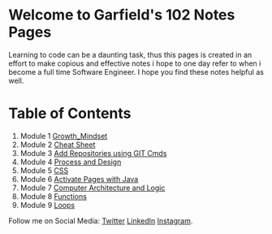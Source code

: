 # Welcome to Garfield's 102 Notes Pages

Learning to code can be a daunting task, thus this pages is created in an effort to make copious and effective notes i hope to one day refer to when i become a full time Software Engineer. I hope you find these notes helpful as well.
# Table of Contents

1. Module 1 [Growth_Mindset](/102/Growth_Mindset.md)
2. Module 2 [Cheat Sheet](/102/cheat_sheet.md)
3. Module 3 [Add Repositories using GIT Cmds](/102/Adding_Repositories_using_GIT.md)
4. Module 4 [Process and Design](/102/Process_and_Design.md)
5. Module 5 [CSS](/102/CSS.md)
6. Module 6 [Activate Pages with Java](/102/java.md)
7. Module 7 [Computer Architecture and Logic](/102/CAL.md)
8. Module 8 [Functions](/102/Functions.md)
9. Module 9 [Loops](102\loops.md)

Follow me on Social Media:
[Twitter](https://twitter.com/d_faded1) [LinkedIn](https://www.linkedin.com/in/garfieldgrant/) [Instagram](https://www.instagram.com/faded_in_reality/).  
